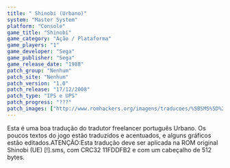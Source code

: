 ```yaml
---
title: " Shinobi (Urbano)"
system: "Master System"
platform: "Console"
game_title: "Shinobi"
game_category: "Ação / Plataforma"
game_players: "1"
game_developer: "Sega"
game_publisher: "Sega"
game_release_date: "1988"
patch_group: "Nenhum"
patch_site: "Nenhum"
patch_version: "1.0"
patch_release: "17/12/2008"
patch_type: "IPS e UPS"
patch_progress: "???"
patch_images: ["http://www.romhackers.org/imagens/traducoes/%5BSMS%5D%20Shinobi%20-%20Urbano%20-%201.png","http://www.romhackers.org/imagens/traducoes/%5BSMS%5D%20Shinobi%20-%20Urbano%20-%202.png","http://www.romhackers.org/imagens/traducoes/%5BSMS%5D%20Shinobi%20-%20Urbano%20-%203.png"]
---
```

Esta é uma boa tradução do tradutor freelancer português Urbano. Os poucos textos do jogo estão traduzidos e acentuados, e alguns gráficos estão editados.ATENÇÃO:Esta tradução deve ser aplicada na ROM original Shinobi (UE) [!].sms, com CRC32 11FDDFB2 e com um cabeçalho de 512 bytes.